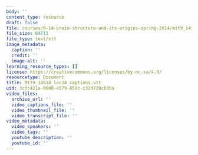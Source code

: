 ```yaml
---
body: ''
content_type: resource
draft: false
file: courses/9-14-brain-structure-and-its-origins-spring-2014/mit9_14s14_lec24_captions.vtt
file_size: 84711
file_type: text/vtt
image_metadata:
  caption: ''
  credit: ''
  image-alt: ''
learning_resource_types: []
license: https://creativecommons.org/licenses/by-nc-sa/4.0/
resourcetype: Document
title: MIT9_14S14_lec24_captions.vtt
uid: 3cfc421a-0600-4579-859c-c32d720cb3ba
video_files:
  archive_url: ''
  video_captions_file: ''
  video_thumbnail_file: ''
  video_transcript_file: ''
video_metadata:
  video_speakers: ''
  video_tags: ''
  youtube_description: ''
  youtube_id: ''
---
```

